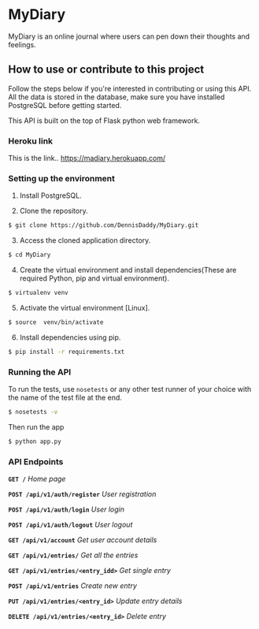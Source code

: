 # MyDiary


MyDiary is an online journal where users can pen down their thoughts and feelings.

## How to use or contribute to this project
Follow the steps below if you're interested in contributing or using this API.
All the data is stored in the database, make sure you have installed PostgreSQL before getting started.

This API is built on the top of Flask python web framework.

### Heroku link
 
This is the link.. https://madiary.herokuapp.com/

### Setting up the environment

1. Install PostgreSQL.

2. Clone the repository.

```sh
$ git clone https://github.com/DennisDaddy/MyDiary.git
```

3. Access the cloned application directory.

```sh
$ cd MyDiary
```


4. Create the virtual environment and install dependencies(These are required Python, pip and virtual environment).

```sh
$ virtualenv venv
```

5. Activate the virtual environment [Linux].

```sh
$ source  venv/bin/activate
```


6. Install dependencies using pip.

```sh
$ pip install -r requirements.txt
```



### Running the API

To run the tests, use `nosetests` or any other test runner of your choice with the name of the test file at the end.

```sh
$ nosetests -v
```

Then run the app

```sh
$ python app.py
```

### API Endpoints

**`GET /`** *Home page*

**`POST /api/v1/auth/register`** *User registration*

**`POST /api/v1/auth/login`** *User login*

**`POST /api/v1/auth/logout`** *User logout*

**`GET /api/v1/account`** *Get user account details*

**`GET /api/v1/entries/`** *Get all the entries*

**`GET /api/v1/entries/<entry_idd>`** *Get single entry*

**`POST /api/v1/entries`** *Create new entry*

**`PUT /api/v1/entries/<entry_id>`** *Update entry details*

**`DELETE /api/v1/entries/<entry_id>`** *Delete entry*

